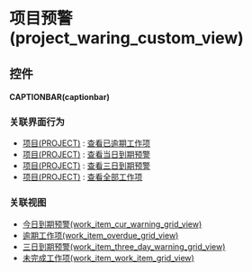 # 项目预警(project_waring_custom_view)  <!-- {docsify-ignore-all} -->



## 控件
#### CAPTIONBAR(captionbar)


### 关联界面行为
  * [项目(PROJECT)](module/ProjMgmt/project) : [查看已逾期工作项](module/ProjMgmt/project#界面行为)
  * [项目(PROJECT)](module/ProjMgmt/project) : [查看当日到期预警](module/ProjMgmt/project#界面行为)
  * [项目(PROJECT)](module/ProjMgmt/project) : [查看三日到期预警](module/ProjMgmt/project#界面行为)
  * [项目(PROJECT)](module/ProjMgmt/project) : [查看全部工作项](module/ProjMgmt/project#界面行为)

### 关联视图
  * [今日到期预警(work_item_cur_warning_grid_view)](app/view/work_item_cur_warning_grid_view)
  * [逾期工作项(work_item_overdue_grid_view)](app/view/work_item_overdue_grid_view)
  * [三日到期预警(work_item_three_day_warning_grid_view)](app/view/work_item_three_day_warning_grid_view)
  * [未完成工作项(work_item_work_item_grid_view)](app/view/work_item_work_item_grid_view)

<script>
 const { createApp } = Vue
  createApp({
    data() {
      return {

      }
    }
  }).use(ElementPlus).mount('#app')
</script>